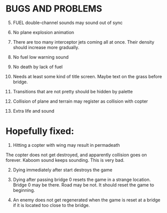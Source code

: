 BUGS AND PROBLEMS
=================

5. FUEL double-channel sounds may sound out of sync

6. No plane explosion animation 

7. There are too many interceptor jets coming all at once. Their density
should increase more gradually.

8. No fuel low warning sound

9. No death by lack of fuel

10. Needs at least some kind of title screen. Maybe text on the grass
before bridge.

11. Transitions that are not pretty should be hidden by palette

12. Collision of plane and terrain may register as collision with copter

13. Extra life and sound

Hopefully fixed:
================

1. Hitting a copter with wing may result in permadeath
  
The copter does not get destroyed, and apparently collision goes on forever.
Kaboom sound keeps sounding. This is very bad.

2. Dying immediately after start destroys the game

3. Dying after passing bridge 0 resets the game in a strange location. 
Bridge 0 may be there. Road may be not. It should reset the game to beginning.

4. An enemy does not get regenerated when the game is reset at a bridge if it
is located too close to the bridge.


